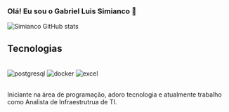 
### Olá! Eu sou o Gabriel Luis Simianco 🎃

![Simianco GitHub stats](https://github-readme-stats.vercel.app/api?username=GSimianco&show_icons=true&theme=radical)

## Tecnologias 

<div style ="display:inline_block"><br/>
<img align="center" alt="postgresql" src="https://img.shields.io/badge/PostgreSQL-316192?style=for-the-badge&logo=postgresql&logoColor=white"/>
<img align="center" alt="docker" src="https://img.shields.io/badge/docker-%230db7ed.svg?style=for-the-badge&logo=docker&logoColor=white"/>
<img align="center" alt="excel" src="https://img.shields.io/badge/Microsoft_Excel-217346?style=for-the-badge&logo=microsoft-excel&logoColor=white"/>


</div><br/>

Iniciante na área de programação, adoro tecnologia e atualmente trabalho como Analista de Infraestrutrua de TI.
